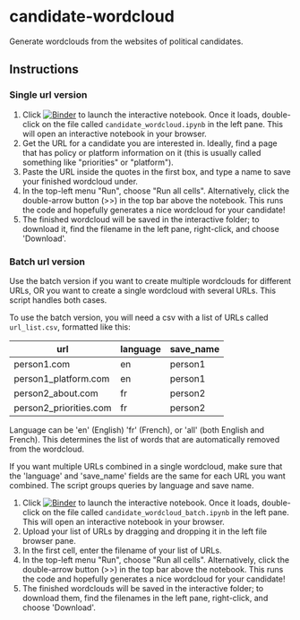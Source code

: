# candidate-wordcloud
Generate wordclouds from the websites of political candidates.

## Instructions

### Single url version

1. Click [![Binder](https://mybinder.org/badge_logo.svg)](https://mybinder.org/v2/gh/mbonsma/candidate-wordcloud/HEAD) to launch the interactive notebook. Once it loads, double-click on the file called `candidate_wordcloud.ipynb` in the left pane. This will open an interactive notebook in your browser.
2. Get the URL for a candidate you are interested in. Ideally, find a page that has policy or platform information on it (this is usually called something like "priorities" or "platform").
3. Paste the URL inside the quotes in the first box, and type a name to save your finished wordcloud under.
4. In the top-left menu "Run", choose "Run all cells". Alternatively, click the double-arrow button (>>) in the top bar above the notebook. This runs the code and hopefully generates a nice wordcloud for your candidate! 
5. The finished wordcloud will be saved in the interactive folder; to download it, find the filename in the left pane, right-click, and choose 'Download'.

### Batch url version

Use the batch version if you want to create multiple wordclouds for different URLs, OR you want to create a single wordcloud with several URLs. This script handles both cases. 

To use the batch version, you will need a csv with a list of URLs called `url_list.csv`, formatted like this:

| url | language | save_name |
| --- | -------- | --------- |
| person1.com | en | person1 |
| person1_platform.com | en | person1 |
| person2_about.com | fr | person2 |
| person2_priorities.com | fr | person2 |

Language can be 'en' (English) 'fr' (French), or 'all' (both English and French). This determines the list of words that are automatically removed from the wordcloud. 

If you want multiple URLs combined in a single wordcloud, make sure that the 'language' and 'save_name' fields are the same for each URL you want combined. The script groups queries by language and save name. 

1. Click [![Binder](https://mybinder.org/badge_logo.svg)](https://mybinder.org/v2/gh/mbonsma/candidate-wordcloud/HEAD) to launch the interactive notebook. Once it loads, double-click on the file called `candidate_wordcloud_batch.ipynb` in the left pane. This will open an interactive notebook in your browser.
2. Upload your list of URLs by dragging and dropping it in the left file browser pane.
3. In the first cell, enter the filename of your list of URLs.
4. In the top-left menu "Run", choose "Run all cells". Alternatively, click the double-arrow button (>>) in the top bar above the notebook. This runs the code and hopefully generates a nice wordcloud for your candidate! 
5. The finished wordclouds will be saved in the interactive folder; to download them, find the filenames in the left pane, right-click, and choose 'Download'.

